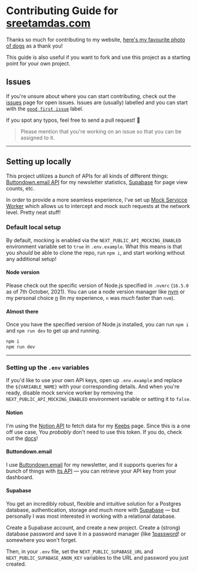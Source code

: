 # Contributing Guide for [sreetamdas.com](https://sreetamdas.com)

Thanks so much for contributing to my website, [here's my favourite photo of dogs](https://www.theguardian.com/lifeandstyle/gallery/2018/jul/18/dog-photographer-of-the-year-2018-in-pictures#img-2) as a thank you!

This guide is also useful if you want to fork and use this project as a starting point for your own project.

## Issues

If you're unsure about where you can start contributing, check out the [issues](/../../issues) page for open issues. Issues are (usually) labelled and you can start with the [`good first issue`](https://github.com/sreetamdas/sreetamdas.com/issues?q=is%3Aissue+is%3Aopen+label%3A%22good+first+issue%22) label.

If you spot any typos, feel free to send a pull request! 🙂

> Please mention that you're working on an issue so that you can be assigned to it.

---

## Setting up locally

This project utilizes a _bunch_ of APIs for all kinds of different things: [Buttondown.email API](https://api.buttondown.email) for my newsletter statistics, [Supabase](https://supabase.io) for page view counts, etc.

In order to provide a more seamless experience, I've set up [Mock Servicce Worker](https://mswjs.io) which allows us to intercept and mock such requests at the network level. Pretty neat stuff!

### Default local setup

By default, mocking is enabled via the `NEXT_PUBLIC_API_MOCKING_ENABLED` environment variable set to `true` in `.env.example`. What this means is that you _should_ be able to clone the repo, run `npm i`, and start working without any additional setup!

#### Node version

Please check out the specific version of Node.js specified in `.nvmrc` (`16.5.0` as of 7th October, 2021). You can use a node version manager like [nvm](https://github.com/nvm-sh/nvm) or my personal choice [n](https://github.com/tj/n) (In my experience, `n` was _much_ faster than `nvm`).

#### Almost there

Once you have the specified version of Node.js installed, you can run `npm i` and `npm run dev` to get up and running.

```sh
npm i
npm run dev
```

---

### Setting up the `.env` variables

If you'd like to use your own API keys, open up `.env.example` and replace the `${VARIABLE_NAME}` with your corresponding details. And when you're ready, disable mock service worker by removing the `NEXT_PUBLIC_API_MOCKING_ENABLED` environment variable or setting it to `false`.

#### Notion

I'm using the [Notion API](https://developers.notion.com) to fetch data for my [Keebs](https://sreetamdas.com/keebs) page. Since this is a one off use case, You _probably_ don't need to use this token. If you do, check out the [docs](https://developers.notion.com/docs/getting-started)!

#### Buttondown.email

I use [Buttondown.email](https://buttondown.email) for my newsletter, and it supports queries for a bunch of things with [its API](https://api.buttondown.email) — you can retrieve your API key from your dashboard.

#### Supabase

You get an incredibly robust, flexible and intuitive solution for a Postgres database, authentication, storage and much more with [Supabase](https://supabase.io) — but personally I was most interested in working with a relational database.

Create a Supabase account, and create a new project. Create a (strong) database password and save it in a password manager (like [1password](https://1password.com)! or somewhere you won't forget.

Then, in your `.env` file, set the `NEXT_PUBLIC_SUPABASE_URL` and `NEXT_PUBLIC_SUPABASE_ANON_KEY` variables to the URL and password you just created.
